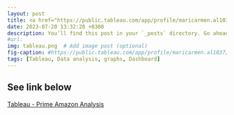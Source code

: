 ```yaml
---
layout: post
title: <a href="https://public.tableau.com/app/profile/maricarmen.al1037/viz/AmazonPrimeGraphicalanalysis/Dashboard2">Tableau - Prime Amazon Analysis</a> 
date: 2023-07-20 13:32:20 +0300
description: You’ll find this post in your `_posts` directory. Go ahead and edit it and re-build the site to see your changes. # Add post description (optional)
#url:
img: tableau.png  # Add image post (optional)
fig-caption: #https://public.tableau.com/app/profile/maricarmen.al1037/viz/AmazonPrimeGraphicalanalysis/Dashboard2
tags: [Tableau, Data analysis, graphs, Dashboard]
---
```



## See link below


<a href="https://public.tableau.com/app/profile/maricarmen.al1037/viz/AmazonPrimeGraphicalanalysis/Dashboard2">Tableau - Prime Amazon Analysis</a> 

